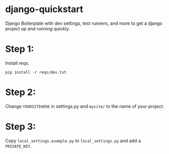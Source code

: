 django-quickstart
=================

Django Boilerplate with dev settings, test runners, and more to get a django project up and running quickly.

Step 1:
=======

Install reqs.

`pip install -r reqs/dev.txt`

Step 2:
=======

Change `YOURSITEHERE` in settings.py and `mysite/` to the name of your project.


Step 3:
=======

Copy `local_settings.example.py` to `local_settings.py` and add a `PRIVATE_KEY`.



